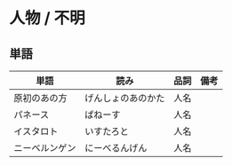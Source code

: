 # 人物 / 不明

## 単語

|単語|読み|品詞|備考|
|---|---|---|---|
|原初のあの方|げんしょのあのかた|人名||
|パネース|ぱねーす|人名||
|イスタロト|いすたろと|人名||
|ニーベルンゲン|にーべるんげん|人名||